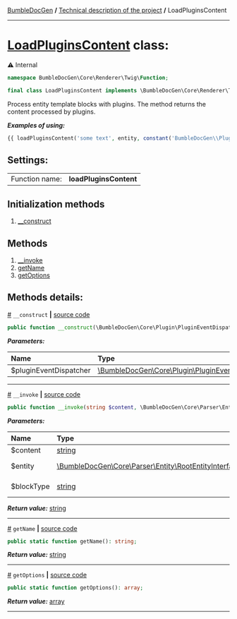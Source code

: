 [BumbleDocGen](../../README.md) **/**
[Technical description of the project](../readme.md) **/**
LoadPluginsContent

---


# [LoadPluginsContent](https://github.com/bumble-tech/bumble-doc-gen/blob/master/src/Core/Renderer/Twig/Function/LoadPluginsContent.php#L18) class:
⚠️ Internal 
```php
namespace BumbleDocGen\Core\Renderer\Twig\Function;

final class LoadPluginsContent implements \BumbleDocGen\Core\Renderer\Twig\Function\CustomFunctionInterface
```
Process entity template blocks with plugins. The method returns the content processed by plugins.

***Examples of using:***
```php
{{ loadPluginsContent('some text', entity, constant('BumbleDocGen\\Plugin\\BaseTemplatePluginInterface::BLOCK_AFTER_HEADER')) }}
```


<h2>Settings:</h2>

<table>
    <tr>
        <td>Function name:</td>
        <td><b>loadPluginsContent</b></td>
    </tr>
</table>

## Initialization methods

1. [__construct](#m-construct) 
## Methods

1. [__invoke](#m-invoke) 
1. [getName](#mgetname) 
1. [getOptions](#mgetoptions) 

## Methods details:

<a name="m-construct" href="#m-construct">#</a> `__construct`  **|** [source code](https://github.com/bumble-tech/bumble-doc-gen/blob/master/src/Core/Renderer/Twig/Function/LoadPluginsContent.php#L20)
```php
public function __construct(\BumbleDocGen\Core\Plugin\PluginEventDispatcher $pluginEventDispatcher);
```

***Parameters:***

| Name | Type | Description |
|:-|:-|:-|
$pluginEventDispatcher | [\BumbleDocGen\Core\Plugin\PluginEventDispatcher](https://github.com/bumble-tech/bumble-doc-gen/blob/master/src/Core/Plugin/PluginEventDispatcher.php) | - |

---

<a name="m-invoke" href="#m-invoke">#</a> `__invoke`  **|** [source code](https://github.com/bumble-tech/bumble-doc-gen/blob/master/src/Core/Renderer/Twig/Function/LoadPluginsContent.php#L42)
```php
public function __invoke(string $content, \BumbleDocGen\Core\Parser\Entity\RootEntityInterface $entity, string $blockType): string;
```

***Parameters:***

| Name | Type | Description |
|:-|:-|:-|
$content | [string](https://www.php.net/manual/en/language.types.string.php) | Content to be processed by plugins |
$entity | [\BumbleDocGen\Core\Parser\Entity\RootEntityInterface](https://github.com/bumble-tech/bumble-doc-gen/blob/master/src/Core/Parser/Entity/RootEntityInterface.php) | The entity for which we process the content block |
$blockType | [string](https://www.php.net/manual/en/language.types.string.php) | Content block type. @see BaseTemplatePluginInterface::BLOCK_* |

***Return value:*** [string](https://www.php.net/manual/en/language.types.string.php)

---

<a name="mgetname" href="#mgetname">#</a> `getName`  **|** [source code](https://github.com/bumble-tech/bumble-doc-gen/blob/master/src/Core/Renderer/Twig/Function/LoadPluginsContent.php#L24)
```php
public static function getName(): string;
```

***Return value:*** [string](https://www.php.net/manual/en/language.types.string.php)

---

<a name="mgetoptions" href="#mgetoptions">#</a> `getOptions`  **|** [source code](https://github.com/bumble-tech/bumble-doc-gen/blob/master/src/Core/Renderer/Twig/Function/LoadPluginsContent.php#L29)
```php
public static function getOptions(): array;
```

***Return value:*** [array](https://www.php.net/manual/en/language.types.array.php)

---
